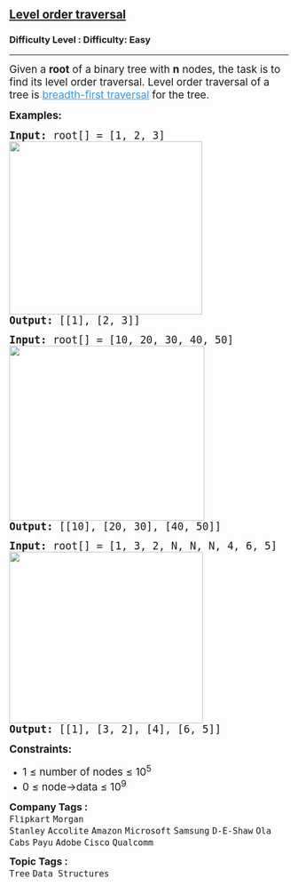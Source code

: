 <h2><a href="https://www.geeksforgeeks.org/problems/level-order-traversal/0">Level order traversal</a></h2><h3>Difficulty Level : Difficulty: Easy</h3><hr><div class="problems_problem_content__Xm_eO"><p><span style="font-size: 14pt;">Given a&nbsp;<strong>root</strong>&nbsp;of a binary tree with&nbsp;<strong>n</strong> nodes, the task is to find its level order traversal. </span><span style="font-size: 14pt;">Level order traversal of a tree is&nbsp;<a href="http://www.geeksforgeeks.org/breadth-first-traversal-for-a-graph/"><span style="text-decoration: underline; color: #3598db;">breadth-first traversal</span></a>&nbsp;for the tree.</span></p>
<p><span style="font-size: 14pt;"><strong>Examples:</strong></span></p>
<pre><span style="font-size: 14pt;"><strong>Input:</strong> root[] = [1, 2, 3]<br><img src="https://media.geeksforgeeks.org/img-practice/prod/addEditProblem/700511/Web/Other/blobid0_1738405019.png" width="348" height="312">
<strong>Output: </strong>[[1], [2, 3]]
</span></pre>
<pre><span style="font-size: 14pt;"><strong>Input:</strong> root[] = [10, 20, 30, 40, 50]<br><img src="https://media.geeksforgeeks.org/img-practice/prod/addEditProblem/700511/Web/Other/blobid2_1738405085.png" width="352" height="315">
<strong>Output: </strong>[[10], [20, 30], [40, 50]]</span></pre>
<pre><span style="font-size: 14pt;"><strong>Input:</strong> root[] = [1, 3, 2, N, N, N, 4, 6, 5]<br><img src="https://media.geeksforgeeks.org/img-practice/prod/addEditProblem/700511/Web/Other/blobid3_1738405128.png" width="349" height="309">
<strong>Output: </strong>[[1], [3, 2], [4], [6, 5]]</span></pre>
<p><span style="font-size: 14pt;"><strong>Constraints:</strong></span></p>
<ul>
<li><span style="font-size: 14pt;">1 ≤ number of nodes ≤ 10<sup>5</sup></span></li>
<li><span style="font-size: 14pt;">0 ≤ node-&gt;data ≤ 10<sup>9</sup></span></li>
</ul></div><p><span style=font-size:18px><strong>Company Tags : </strong><br><code>Flipkart</code>&nbsp;<code>Morgan Stanley</code>&nbsp;<code>Accolite</code>&nbsp;<code>Amazon</code>&nbsp;<code>Microsoft</code>&nbsp;<code>Samsung</code>&nbsp;<code>D-E-Shaw</code>&nbsp;<code>Ola Cabs</code>&nbsp;<code>Payu</code>&nbsp;<code>Adobe</code>&nbsp;<code>Cisco</code>&nbsp;<code>Qualcomm</code>&nbsp;<br><p><span style=font-size:18px><strong>Topic Tags : </strong><br><code>Tree</code>&nbsp;<code>Data Structures</code>&nbsp;